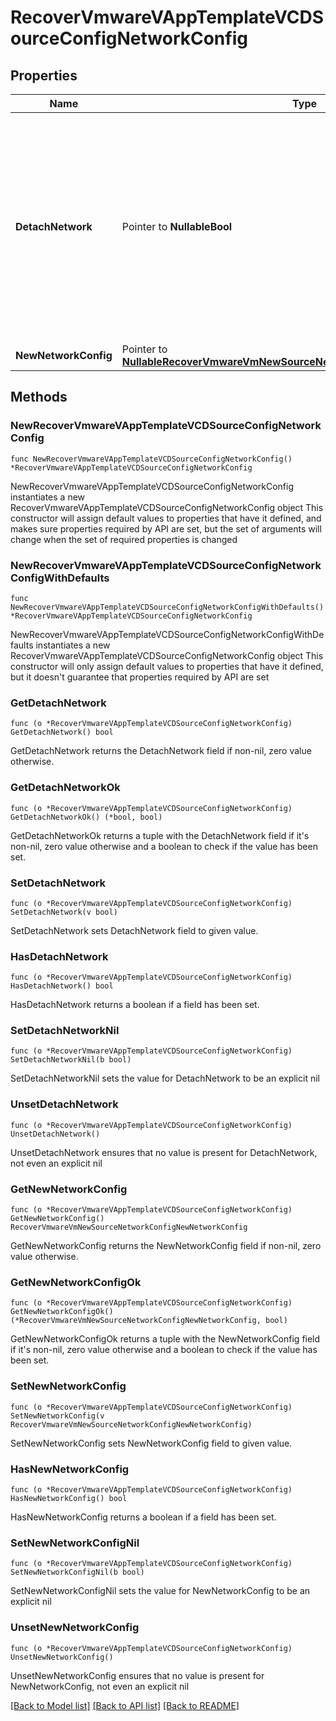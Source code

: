 # RecoverVmwareVAppTemplateVCDSourceConfigNetworkConfig

## Properties

Name | Type | Description | Notes
------------ | ------------- | ------------- | -------------
**DetachNetwork** | Pointer to **NullableBool** | If this is set to true, then the network will be detached from the recovered VMs. All the other networking parameters set will be ignored if set to true. Default value is false. | [optional] 
**NewNetworkConfig** | Pointer to [**NullableRecoverVmwareVmNewSourceNetworkConfigNewNetworkConfig**](RecoverVmwareVmNewSourceNetworkConfigNewNetworkConfig.md) |  | [optional] 

## Methods

### NewRecoverVmwareVAppTemplateVCDSourceConfigNetworkConfig

`func NewRecoverVmwareVAppTemplateVCDSourceConfigNetworkConfig() *RecoverVmwareVAppTemplateVCDSourceConfigNetworkConfig`

NewRecoverVmwareVAppTemplateVCDSourceConfigNetworkConfig instantiates a new RecoverVmwareVAppTemplateVCDSourceConfigNetworkConfig object
This constructor will assign default values to properties that have it defined,
and makes sure properties required by API are set, but the set of arguments
will change when the set of required properties is changed

### NewRecoverVmwareVAppTemplateVCDSourceConfigNetworkConfigWithDefaults

`func NewRecoverVmwareVAppTemplateVCDSourceConfigNetworkConfigWithDefaults() *RecoverVmwareVAppTemplateVCDSourceConfigNetworkConfig`

NewRecoverVmwareVAppTemplateVCDSourceConfigNetworkConfigWithDefaults instantiates a new RecoverVmwareVAppTemplateVCDSourceConfigNetworkConfig object
This constructor will only assign default values to properties that have it defined,
but it doesn't guarantee that properties required by API are set

### GetDetachNetwork

`func (o *RecoverVmwareVAppTemplateVCDSourceConfigNetworkConfig) GetDetachNetwork() bool`

GetDetachNetwork returns the DetachNetwork field if non-nil, zero value otherwise.

### GetDetachNetworkOk

`func (o *RecoverVmwareVAppTemplateVCDSourceConfigNetworkConfig) GetDetachNetworkOk() (*bool, bool)`

GetDetachNetworkOk returns a tuple with the DetachNetwork field if it's non-nil, zero value otherwise
and a boolean to check if the value has been set.

### SetDetachNetwork

`func (o *RecoverVmwareVAppTemplateVCDSourceConfigNetworkConfig) SetDetachNetwork(v bool)`

SetDetachNetwork sets DetachNetwork field to given value.

### HasDetachNetwork

`func (o *RecoverVmwareVAppTemplateVCDSourceConfigNetworkConfig) HasDetachNetwork() bool`

HasDetachNetwork returns a boolean if a field has been set.

### SetDetachNetworkNil

`func (o *RecoverVmwareVAppTemplateVCDSourceConfigNetworkConfig) SetDetachNetworkNil(b bool)`

 SetDetachNetworkNil sets the value for DetachNetwork to be an explicit nil

### UnsetDetachNetwork
`func (o *RecoverVmwareVAppTemplateVCDSourceConfigNetworkConfig) UnsetDetachNetwork()`

UnsetDetachNetwork ensures that no value is present for DetachNetwork, not even an explicit nil
### GetNewNetworkConfig

`func (o *RecoverVmwareVAppTemplateVCDSourceConfigNetworkConfig) GetNewNetworkConfig() RecoverVmwareVmNewSourceNetworkConfigNewNetworkConfig`

GetNewNetworkConfig returns the NewNetworkConfig field if non-nil, zero value otherwise.

### GetNewNetworkConfigOk

`func (o *RecoverVmwareVAppTemplateVCDSourceConfigNetworkConfig) GetNewNetworkConfigOk() (*RecoverVmwareVmNewSourceNetworkConfigNewNetworkConfig, bool)`

GetNewNetworkConfigOk returns a tuple with the NewNetworkConfig field if it's non-nil, zero value otherwise
and a boolean to check if the value has been set.

### SetNewNetworkConfig

`func (o *RecoverVmwareVAppTemplateVCDSourceConfigNetworkConfig) SetNewNetworkConfig(v RecoverVmwareVmNewSourceNetworkConfigNewNetworkConfig)`

SetNewNetworkConfig sets NewNetworkConfig field to given value.

### HasNewNetworkConfig

`func (o *RecoverVmwareVAppTemplateVCDSourceConfigNetworkConfig) HasNewNetworkConfig() bool`

HasNewNetworkConfig returns a boolean if a field has been set.

### SetNewNetworkConfigNil

`func (o *RecoverVmwareVAppTemplateVCDSourceConfigNetworkConfig) SetNewNetworkConfigNil(b bool)`

 SetNewNetworkConfigNil sets the value for NewNetworkConfig to be an explicit nil

### UnsetNewNetworkConfig
`func (o *RecoverVmwareVAppTemplateVCDSourceConfigNetworkConfig) UnsetNewNetworkConfig()`

UnsetNewNetworkConfig ensures that no value is present for NewNetworkConfig, not even an explicit nil

[[Back to Model list]](../README.md#documentation-for-models) [[Back to API list]](../README.md#documentation-for-api-endpoints) [[Back to README]](../README.md)


